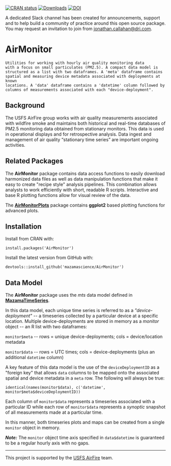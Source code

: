 <!-- badges: start -->
[![CRAN status](https://www.r-pkg.org/badges/version/AirMonitor)](https://CRAN.R-project.org/package=AirMonitor)
[![Downloads](https://cranlogs.r-pkg.org/badges/AirMonitor)](https://cran.r-project.org/package=AirMonitor)
[![DOI](https://zenodo.org/badge/414793919.svg)](https://zenodo.org/badge/latestdoi/414793919)
<!-- badges: end -->

A dedicated Slack channel has been created for announcements, support and to help build a community of practice around this open source package. You may request an invitation to join from jonathan.callahan@dri.com.

# AirMonitor

```
Utilities for working with hourly air quality monitoring data
with a focus on small particulates (PM2.5). A compact data model is 
structured as a list with two dataframes. A 'meta' dataframe contains 
spatial and measuring device metadata associated with deployments at known 
locations. A 'data' dataframe contains a 'datetime' column followed by 
columns of measurements associated with each "device-deployment".
```

## Background

The USFS AirFire group works with air quality measurements associated with 
wildfire smoke and maintains both historical and real-time databases of PM2.5 
monitoring data obtained from stationary monitors. This data is used in 
operational displays and for retrospective analysis. Data ingest and management 
of air quality “stationary time series” are important ongoing activities.

## Related Packages

The **AirMonitor** package contains data access functions to easily download 
harmonized data files as well as data manipulation functions that
make it easy to create "recipe style" analysis pipelines. This combination allows
analysts to work efficiently with short, readable R scripts. Interactive and
base R plotting functions allow for visual review of the data.

The **[AirMonitorPlots](https://github.com/mazamascience/AirMonitorPlots)**
package contains **ggplot2** based plotting functions for advanced plots.

## Installation

Install from CRAN with:

`install.packages('AirMonitor')`

Install the latest version from GitHub with:

`devtools::install_github('mazamascience/AirMonitor')`

## Data Model

The **AirMonitor** package uses the _mts_ data model defined in 
**[MazamaTimeSeries](https://mazamascience.github.io/MazamaTimeSeries/)**.

In this data model, each unique time series is referred to as a 
_"device-deployment"_ -- a timeseries collected by a particular device at a 
specific location. Multiple device-deployments are stored in memory as a
_monitor_ object -- an R list with two dataframes:

`monitor$meta` -- rows = unique device-deployments; cols = device/location metadata

`monitor$data` -- rows = UTC times; cols = device-deployments (plus an additional `datetime` column)

A key feature of this data model is the use of the `deviceDeploymentID` as a
"foreign key" that allows `data` columns to be mapped onto the associated
spatial and device metadata in a `meta` row. The following will always be true:

```
identical(names(monitor$data), c('datetime', monitor$meta$deviceDeploymentID))
```

Each column of `monitor$data` represents a timeseries associated with a particular
ID while each row of `monitor$data` represents a _synoptic_ snapshot of all
measurements made at a particular time. 

In this manner, both timeseries plots and maps can be created from a single
`monitor` object in memory.

_**Note:**_ The `monitor` object time axis specified in `data$datetime` is 
guaranteed to be a regular hourly axis with no gaps.


------------------------------------------------------------------------

This project is supported by the [USFS AirFire](https://www.airfire.org) team.

